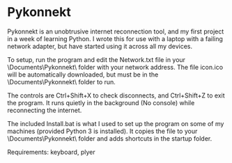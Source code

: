 # Pykonnekt
Pykonnekt is an unobtrusive internet reconnection tool, and my first project in a week of learning Python. I wrote this for use with a laptop with a failing network adapter, but have started using it across all my devices.

To setup, run the program and edit the Network.txt file in your \Documents\Pykonnekt\ folder with your network address.
The file icon.ico will be automatically downloaded, but must be in the \Documents\Pykonnekt\ folder to run.

The controls are Ctrl+Shift+X to check disconnects, and  Ctrl+Shift+Z to exit the program. 
It runs quietly in the background (No console) while reconnecting the internet. 

The included Install.bat is what I used to set up the program on some of my machines (provided Python 3 is installed).
It copies the file to your \Documents\Pykonnekt\ folder and adds shortcuts in the startup folder.

Requirements: keyboard, plyer
